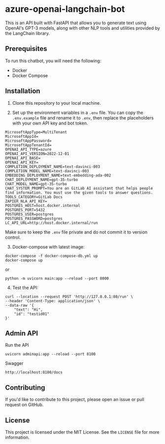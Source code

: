 # azure-openai-langchain-bot

This is an API built with FastAPI that allows you to generate text using OpenAI's GPT-3 models, along with other NLP tools and utilities provided by the LangChain library.

## Prerequisites

To run this chatbot, you will need the following:

- Docker
- Docker Compose

## Installation

1. Clone this repository to your local machine.

2. Set up the environment variables in a `.env` file. You can copy the `.env.example` file and rename it to `.env`, then replace the placeholders with your own API key and bot token.

```
MicrosoftAppType=MultiTenant
MicrosoftAppId=
MicrosoftAppPassword=
MicrosoftAppTenantId=
OPENAI_API_TYPE=azure
OPENAI_API_VERSION=2022-12-01
OPENAI_API_BASE=
OPENAI_API_KEY=
COMPLETION_DEPLOYMENT_NAME=text-davinci-003
COMPLETION_MODEL_NAME=text-davinci-003
EMBEDDING_DEPLOYMENT_NAME=text-embedding-ada-002
CHAT_DEPLOYMENT_NAME=gpt-35-turbo
CHAT_MODEL_NAME=gpt-35-turbo
CHAT_SYSTEM_PROMPT=You are an GitLab AI assistant that helps people find information. You must use the given tools to answer questions. 
TOOLS_CATEGORY=GitLab Docs
ZAPIER_NLA_API_KEY=
POSTGRES_HOST=host.docker.internal
POSTGRES_PORT=5432
POSTGRES_USER=postgres
POSTGRES_PASSWORD=postgres
LC_API_URL=http://host.docker.internal/run
```

Make sure to keep the `.env` file private and do not commit it to version control.

3. Docker-compose with latest image:
```
docker-compose -f docker-compose-db.yml up
docker-compose up
```
or
```
python -m uvicorn main:app --reload --port 8000
```

4. Test the API:
```
curl --location --request POST 'http://127.0.0.1:80/run' \
--header 'Content-Type: application/json' \
--data-raw '{
    "text": "Hi",
    "id": "testid01"
}'
```

## Admin API

Run the API
```
uvicorn adminapi:app --reload --port 8100
```

Swagger
```
http://localhost:8100/docs
```

## Contributing

If you'd like to contribute to this project, please open an issue or pull request on GitHub.

## License

This project is licensed under the MIT License. See the `LICENSE` file for more information.